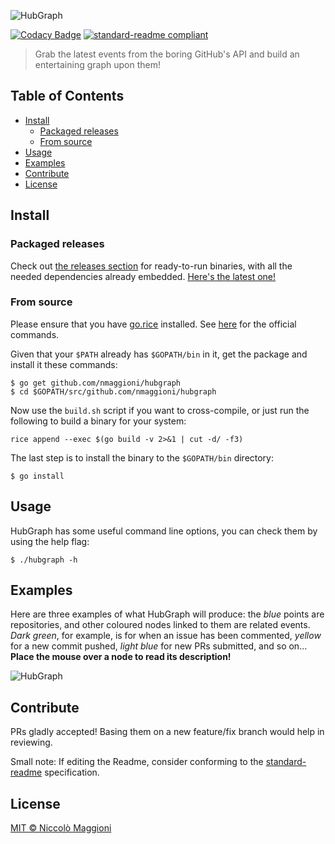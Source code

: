 ![HubGraph](https://raw.githubusercontent.com/nmaggioni/HubGraph/master/banner.png)

[![Codacy Badge](https://api.codacy.com/project/badge/Grade/b767236ba1f348d08b93ed317d657ed3)](https://www.codacy.com/app/nmaggioni/HubGraph?utm_source=github.com&amp;utm_medium=referral&amp;utm_content=nmaggioni/HubGraph&amp;utm_campaign=Badge_Grade) [![standard-readme compliant](https://img.shields.io/badge/standard--readme-OK-green.svg?style=flat-square)](https://github.com/RichardLitt/standard-readme)

> Grab the latest events from the boring GitHub's API and build an entertaining graph upon them!


## Table of Contents

- [Install](#install)
	- [Packaged releases](#packaged-releases)
	- [From source](#from-source)
- [Usage](#usage)
- [Examples](#examples)
- [Contribute](#contribute)
- [License](#license)

## Install

### Packaged releases

Check out [the releases section](https://github.com/nmaggioni/HubGraph/releases) for ready-to-run binaries, with all the needed dependencies already embedded. [Here's the latest one!](https://github.com/nmaggioni/HubGraph/releases/latest)

### From source

Please ensure that you have [go.rice](https://github.com/GeertJohan/go.rice) installed. See [here](https://github.com/GeertJohan/go.rice#installation) for the official commands.

Given that your `$PATH` already has `$GOPATH/bin` in it, get the package and install it these commands:

```
$ go get github.com/nmaggioni/hubgraph
$ cd $GOPATH/src/github.com/nmaggioni/hubgraph
```
Now use the `build.sh` script if you want to cross-compile, or just run the following to build a binary for your system:

```
rice append --exec $(go build -v 2>&1 | cut -d/ -f3)
```
The last step is to install the binary to the `$GOPATH/bin` directory:

```
$ go install
```

## Usage

HubGraph has some useful command line options, you can check them by using the help flag:

```
$ ./hubgraph -h
```

## Examples

Here are three examples of what HubGraph will produce: the _blue_ points are repositories, and other coloured nodes linked to them are related events. _Dark green_, for example, is for when an issue has been commented, _yellow_ for a new commit pushed, _light blue_ for new PRs submitted, and so on... **Place the mouse over a node to read its description!**

![HubGraph](https://raw.githubusercontent.com/nmaggioni/HubGraph/master/demo.png)

## Contribute

PRs gladly accepted! Basing them on a new feature/fix branch would help in reviewing.

Small note: If editing the Readme, consider conforming to the [standard-readme](https://github.com/RichardLitt/standard-readme) specification.

## License

[MIT © Niccolò Maggioni](https://github.com/nmaggioni/HubGraph/blob/master/LICENSE)
